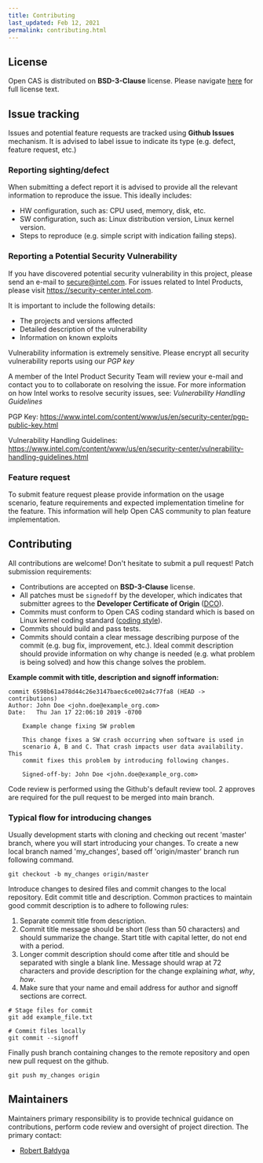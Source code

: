 ```yaml
---
title: Contributing
last_updated: Feb 12, 2021
permalink: contributing.html
---
```


## License
Open CAS is distributed on **BSD-3-Clause** license. Please navigate
[here](https://spdx.org/licenses) for full license text.

## Issue tracking
Issues and potential feature requests are tracked using **Github Issues**
mechanism. It is advised to label issue to indicate its type (e.g. defect,
feature request, etc.)

### Reporting sighting/defect
When submitting a defect report it is advised to provide all the relevant
information to reproduce the issue. This ideally includes:
* HW configuration, such as: CPU used, memory, disk, etc.
* SW configuration, such as: Linux distribution version, Linux kernel version.
* Steps to reproduce (e.g. simple script with indication failing steps).

### Reporting a Potential Security Vulnerability
If you have discovered potential security vulnerability in this project,
please send an e-mail to secure@intel.com. For issues related to Intel Products,
please visit https://security-center.intel.com.

It is important to include the following details:
  - The projects and versions affected
  - Detailed description of the vulnerability
  - Information on known exploits

Vulnerability information is extremely sensitive. Please encrypt all security
vulnerability reports using our *PGP key*

A member of the Intel Product Security Team will review your e-mail and
contact you to to collaborate on resolving the issue. For more information on
how Intel works to resolve security issues, see: *Vulnerability Handling
Guidelines*

PGP Key: https://www.intel.com/content/www/us/en/security-center/pgp-public-key.html

Vulnerability Handling Guidelines: https://www.intel.com/content/www/us/en/security-center/vulnerability-handling-guidelines.html

### Feature request
To submit feature request please provide information on the usage scenario,
feature requirements and expected implementation timeline for the feature. This
information will help Open CAS community to plan feature implementation.

## Contributing
All contributions are welcome! Don't hesitate to submit a pull request!
Patch submission requirements:
* Contributions are accepted on **BSD-3-Clause** license.
* All patches must be `signedoff` by the developer, which indicates that
  submitter agrees to the **Developer Certificate of Origin**
  ([DCO](https://developercertificate.org)).
* Commits must conform to Open CAS coding standard which is based on Linux
  kernel coding standard ([coding style](https://git.kernel.org/pub/scm/linux/kernel/git/torvalds/linux.git/tree/Documentation/process/coding-style.rst)).
* Commits should build and pass tests.
* Commits should contain a clear message describing purpose of the commit (e.g. bug
  fix, improvement, etc.). Ideal commit description should provide information
  on why change is needed (e.g. what problem is being solved) and how this
  change solves the problem.

**Example commit with title, description and signoff information:**
~~~{.sh}
commit 6598b61a478d44c26e3147baec6ce002a4c77fa8 (HEAD -> contributions)
Author: John Doe <john.doe@example_org.com>
Date:   Thu Jan 17 22:06:10 2019 -0700

    Example change fixing SW problem

    This change fixes a SW crash occurring when software is used in
    scenario A, B and C. That crash impacts user data availability. This
    commit fixes this problem by introducing following changes.

    Signed-off-by: John Doe <john.doe@example_org.com>
~~~

Code review is performed using the Github's default review tool. 2 approves are
required for the pull request to be merged into main branch.

### Typical flow for introducing changes

Usually development starts with cloning and checking out recent 'master'
branch, where you will start introducing your changes.
To create a new local branch named 'my_changes', based off 'origin/master'
branch run following command.

~~~{.sh}
git checkout -b my_changes origin/master
~~~

Introduce changes to desired files and commit changes to the local repository.
Edit commit title and description. Common practices to maintain good commit
description is to adhere to following rules:
1. Separate commit title from description.
2. Commit title message should be short (less than 50 characters) and should
   summarize the change. Start title with capital letter, do not end with a
   period.
3. Longer commit description should come after title and should be separated
   with single a blank line. Message should wrap at 72 characters and provide
   description for the change explaining *what*, *why*, *how*.
4. Make sure that your name and email address for author and signoff sections
   are correct.

~~~{.sh}
# Stage files for commit
git add example_file.txt

# Commit files locally
git commit --signoff
~~~

Finally push branch containing changes to the remote repository and open new
pull request on the github.

~~~{.sh}
git push my_changes origin
~~~

## Maintainers
Maintainers primary responsibility is to provide technical guidance on
contributions, perform code review and oversight of project direction.
The primary contact:
* [Robert Bałdyga](mailto:robert.baldyga@intel.com)
